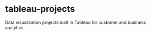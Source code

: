 # tableau-projects
Data visualization projects built in Tableau for customer and business analytics.

